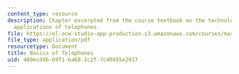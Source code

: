 ```yaml
---
content_type: resource
description: Chapter excerpted from the course textbook on the technology and computer
  applications of telephones.
file: https://ol-ocw-studio-app-production.s3.amazonaws.com/courses/mas-632-conversational-computer-systems-fall-2008/460ecd4bb9f1ba682c2f7c40455e2917_schmandt_ch10.pdf
file_type: application/pdf
resourcetype: Document
title: Basics of Telephones
uid: 460ecd4b-b9f1-ba68-2c2f-7c40455e2917
---
```

